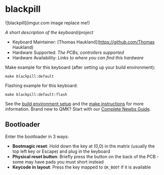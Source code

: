 # blackpill

![blackpill](imgur.com image replace me!)

*A short description of the keyboard/project*

* Keyboard Maintainer: [Thomas Haukland](https://github.com/Thomas Haukland)
* Hardware Supported: *The PCBs, controllers supported*
* Hardware Availability: *Links to where you can find this hardware*

Make example for this keyboard (after setting up your build environment):

    make blackpill:default

Flashing example for this keyboard:

    make blackpill:default:flash

See the [build environment setup](https://docs.qmk.fm/#/getting_started_build_tools) and the [make instructions](https://docs.qmk.fm/#/getting_started_make_guide) for more information. Brand new to QMK? Start with our [Complete Newbs Guide](https://docs.qmk.fm/#/newbs).

## Bootloader

Enter the bootloader in 3 ways:

* **Bootmagic reset**: Hold down the key at (0,0) in the matrix (usually the top left key or Escape) and plug in the keyboard
* **Physical reset button**: Briefly press the button on the back of the PCB - some may have pads you must short instead
* **Keycode in layout**: Press the key mapped to `QK_BOOT` if it is available
